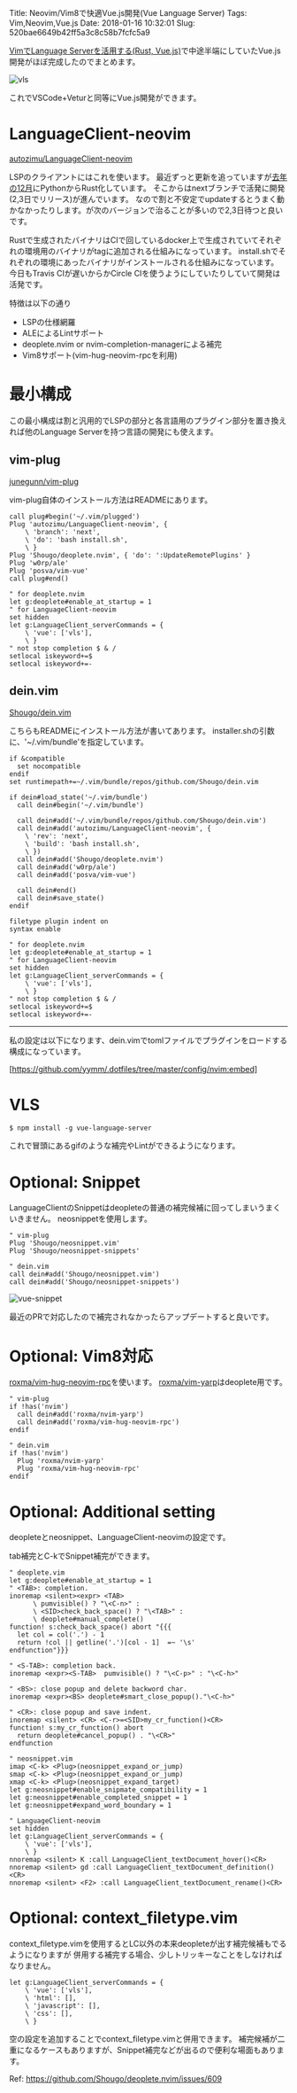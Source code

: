 Title: Neovim/Vim8で快適Vue.js開発(Vue Language Server)
Tags: Vim,Neovim,Vue.js
Date: 2018-01-16 10:32:01
Slug: 520bae6649b42ff5a3c8c58b7fcfc5a9

[VimでLanguage Serverを活用する(Rust, Vue.js)](https://muunyblue.github.io/48dd34fa4a5fc8e0045aba1952e1818e.html)で中途半端にしていたVue.js開発がほぼ完成したのでまとめます。

![vls](images/vls.gif)

これでVSCode+Veturと同等にVue.js開発ができます。

# LanguageClient-neovim

[autozimu/LanguageClient-neovim](https://github.com/autozimu/LanguageClient-neovim)

LSPのクライアントにはこれを使います。
最近ずっと更新を追っていますが[去年の12月](https://github.com/autozimu/LanguageClient-neovim/issues/35#issuecomment-350525383)にPythonからRust化しています。
そこからはnextブランチで活発に開発(2,3日でリリース)が進んでいます。
なので割と不安定でupdateするとうまく動かなかったりします。が次のバージョンで治ることが多いので2,3日待つと良いです。

Rustで生成されたバイナリはCIで回しているdocker上で生成されていてそれぞれの環境用のバイナリがtagに追加される仕組みになっています。
install.shでそれぞれの環境にあったバイナリがインストールされる仕組みになっています。
今日もTravis CIが遅いからかCircle CIを使うようにしていたりしていて開発は活発です。

特徴は以下の通り

- LSPの仕様網羅
- ALEによるLintサポート
- deoplete.nvim or nvim-completion-managerによる補完
- Vim8サポート(vim-hug-neovim-rpcを利用)

# 最小構成

この最小構成は割と汎用的でLSPの部分と各言語用のプラグイン部分を置き換えれば他のLanguage Serverを持つ言語の開発にも使えます。

## vim-plug

[junegunn/vim-plug](https://github.com/junegunn/vim-plug)

vim-plug自体のインストール方法はREADMEにあります。

```vim
call plug#begin('~/.vim/plugged')
Plug 'autozimu/LanguageClient-neovim', {
    \ 'branch': 'next',
    \ 'do': 'bash install.sh',
    \ }
Plug 'Shougo/deoplete.nvim', { 'do': ':UpdateRemotePlugins' }
Plug 'w0rp/ale'
Plug 'posva/vim-vue'
call plug#end()

" for deoplete.nvim
let g:deoplete#enable_at_startup = 1
" for LanguageClient-neovim
set hidden
let g:LanguageClient_serverCommands = {
    \ 'vue': ['vls'],
    \ }
" not stop completion $ & /
setlocal iskeyword+=$
setlocal iskeyword+=-
```

## dein.vim

[Shougo/dein.vim](https://github.com/Shougo/dein.vim)

こちらもREADMEにインストール方法が書いてあります。
installer.shの引数に、'~/.vim/bundle'を指定しています。

```vim
if &compatible
  set nocompatible
endif
set runtimepath+=~/.vim/bundle/repos/github.com/Shougo/dein.vim

if dein#load_state('~/.vim/bundle')
  call dein#begin('~/.vim/bundle')

  call dein#add('~/.vim/bundle/repos/github.com/Shougo/dein.vim')
  call dein#add('autozimu/LanguageClient-neovim', {
    \ 'rev': 'next',
    \ 'build': 'bash install.sh',
    \ })
  call dein#add('Shougo/deoplete.nvim')
  call dein#add('w0rp/ale')
  call dein#add('posva/vim-vue')

  call dein#end()
  call dein#save_state()
endif

filetype plugin indent on
syntax enable

" for deoplete.nvim
let g:deoplete#enable_at_startup = 1
" for LanguageClient-neovim
set hidden
let g:LanguageClient_serverCommands = {
    \ 'vue': ['vls'],
    \ }
" not stop completion $ & /
setlocal iskeyword+=$
setlocal iskeyword+=-
```

---

私の設定は以下になります、dein.vimでtomlファイルでプラグインをロードする構成になっています。

[https://github.com/yymm/.dotfiles/tree/master/config/nvim:embed]

# VLS

```shell
$ npm install -g vue-language-server
```

これで冒頭にあるgifのような補完やLintができるようになります。

# Optional: Snippet

LanguageClientのSnippetはdeopleteの普通の補完候補に回ってしまいうまくいきません。
neosnippetを使用します。

```vim
" vim-plug
Plug 'Shougo/neosnippet.vim'
Plug 'Shougo/neosnippet-snippets'
```

```vim
" dein.vim
call dein#add('Shougo/neosnippet.vim')
call dein#add('Shougo/neosnippet-snippets')
```

![vue-snippet](images/vue-snippet.gif)

最近のPRで対応したので補完されなかったらアップデートすると良いです。

# Optional: Vim8対応

[roxma/vim-hug-neovim-rpc](https://github.com/roxma/vim-hug-neovim-rpc)を使います。
[roxma/vim-yarp](https://github.com/roxma/vim-yarp)はdeoplete用です。

```vim
" vim-plug
if !has('nvim')
  call dein#add('roxma/nvim-yarp')
  call dein#add('roxma/vim-hug-neovim-rpc')
endif
```

```vim
" dein.vim
if !has('nvim')
  Plug 'roxma/nvim-yarp'
  Plug 'roxma/vim-hug-neovim-rpc'
endif
```

# Optional: Additional setting

deopleteとneosnippet、LanguageClient-neovimの設定です。

tab補完とC-kでSnippet補完ができます。

```vim
" deoplete.vim
let g:deoplete#enable_at_startup = 1
" <TAB>: completion.
inoremap <silent><expr> <TAB>
      \ pumvisible() ? "\<C-n>" :
      \ <SID>check_back_space() ? "\<TAB>" :
      \ deoplete#manual_complete()
function! s:check_back_space() abort "{{{
  let col = col('.') - 1
  return !col || getline('.')[col - 1]  =~ '\s'
endfunction"}}}

" <S-TAB>: completion back.
inoremap <expr><S-TAB>  pumvisible() ? "\<C-p>" : "\<C-h>"

" <BS>: close popup and delete backword char.
inoremap <expr><BS> deoplete#smart_close_popup()."\<C-h>"

" <CR>: close popup and save indent.
inoremap <silent> <CR> <C-r>=<SID>my_cr_function()<CR>
function! s:my_cr_function() abort
  return deoplete#cancel_popup() . "\<CR>"
endfunction

" neosnippet.vim
imap <C-k> <Plug>(neosnippet_expand_or_jump)
smap <C-k> <Plug>(neosnippet_expand_or_jump)
xmap <C-k> <Plug>(neosnippet_expand_target)
let g:neosnippet#enable_snipmate_compatibility = 1
let g:neosnippet#enable_completed_snippet = 1
let g:neosnippet#expand_word_boundary = 1

" LanguageClient-neovim
set hidden
let g:LanguageClient_serverCommands = {
    \ 'vue': ['vls'],
    \ }
nnoremap <silent> K :call LanguageClient_textDocument_hover()<CR>
nnoremap <silent> gd :call LanguageClient_textDocument_definition()<CR>
nnoremap <silent> <F2> :call LanguageClient_textDocument_rename()<CR>
```

# Optional: context_filetype.vim

context_filetype.vimを使用するとLC以外の本来deopleteが出す補完候補もでるようになりますが
併用する補完する場合、少しトリッキーなことをしなければなりません。

```vim
let g:LanguageClient_serverCommands = {
    \ 'vue': ['vls'],
    \ 'html': [],
    \ 'javascript': [],
    \ 'css': [],
    \ }
```

空の設定を追加することでcontext_filetype.vimと併用できます。
補完候補が二重になるケースもありますが、Snippet補完などが出るので便利な場面もあります。

Ref: https://github.com/Shougo/deoplete.nvim/issues/609
